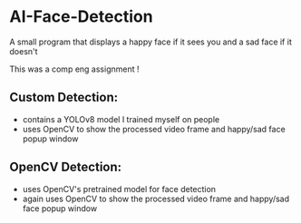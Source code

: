 # AI-Face-Detection
A small program that displays a happy face if it sees you and a sad face if it doesn't

This was a comp eng assignment !

## Custom Detection:
- contains a YOLOv8 model I trained myself on people
- uses OpenCV to show the processed video frame and happy/sad face popup window

## OpenCV Detection:
- uses OpenCV's pretrained model for face detection
- again uses OpenCV to show the processed video frame and happy/sad face popup window
